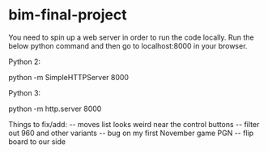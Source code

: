 # bim-final-project

You need to spin up a web server in order to run the code locally.  Run the below python command and then go to localhost:8000 in your browser.

Python 2:

python -m SimpleHTTPServer 8000

Python 3:

python -m http.server 8000

Things to fix/add:
-- moves list looks weird near the control buttons
-- filter out 960 and other variants
-- bug on my first November game PGN
-- flip board to our side